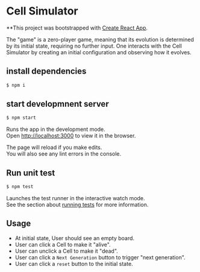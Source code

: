 # Cell Simulator
**This project was bootstrapped with [Create React App](https://github.com/facebook/create-react-app).

The "game" is a zero-player game, meaning that its evolution is determined by its initial state, requiring no further input. One interacts with the Cell Simulator by creating an initial configuration and observing how it evolves.

## install dependencies
```bash
$ npm i
```

## start developmnent server
```bash
$ npm start
```
Runs the app in the development mode.\
Open [http://localhost:3000](http://localhost:3000) to view it in the browser.

The page will reload if you make edits.\
You will also see any lint errors in the console.

## Run unit test
```bash
$ npm test
```
Launches the test runner in the interactive watch mode.\
See the section about [running tests](https://facebook.github.io/create-react-app/docs/running-tests) for more information.

## Usage
-	At initial state, User should see an empty board.
-	User can click a Cell to make it "alive".
-	User can unclick a Cell to make it "dead".
-	User can click a `Next Generation` button to trigger "next generation".
-	User can click a `reset` button to the initial state.
